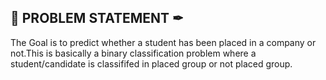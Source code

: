 ## 💨 PROBLEM STATEMENT ✒

The Goal is to predict whether a student has been placed in a company or not.This is basically a binary classification problem where a student/candidate is classififed in placed group or not placed group.

